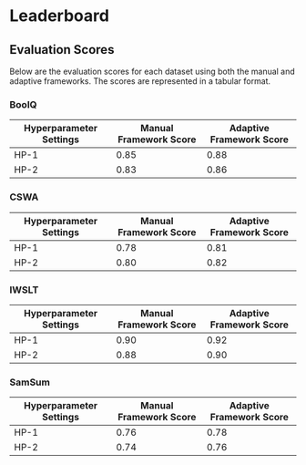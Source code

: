 # Leaderboard

## Evaluation Scores

Below are the evaluation scores for each dataset using both the manual and adaptive frameworks. The scores are represented in a tabular format.

### BoolQ

| Hyperparameter Settings | Manual Framework Score | Adaptive Framework Score |
|-------------------------|------------------------|--------------------------|
| HP-1                    | 0.85                   | 0.88                     |
| HP-2                    | 0.83                   | 0.86                     |

### CSWA

| Hyperparameter Settings | Manual Framework Score | Adaptive Framework Score |
|-------------------------|------------------------|--------------------------|
| HP-1                    | 0.78                   | 0.81                     |
| HP-2                    | 0.80                   | 0.82                     |

### IWSLT

| Hyperparameter Settings | Manual Framework Score | Adaptive Framework Score |
|-------------------------|------------------------|--------------------------|
| HP-1                    | 0.90                   | 0.92                     |
| HP-2                    | 0.88                   | 0.90                     |

### SamSum

| Hyperparameter Settings | Manual Framework Score | Adaptive Framework Score |
|-------------------------|------------------------|--------------------------|
| HP-1                    | 0.76                   | 0.78                     |
| HP-2                    | 0.74                   | 0.76                     |

